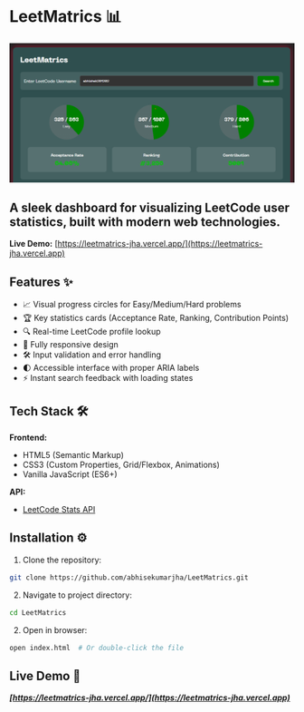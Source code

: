 # LeetMatrics 📊

![LeetMatrics Screenshot](./LeetMatric_screenshot.png)

## A sleek dashboard for visualizing LeetCode user statistics, built with modern web technologies.

**Live Demo:** [https://leetmatrics-jha.vercel.app/](https://leetmatrics-jha.vercel.app)

## Features ✨

- 📈 Visual progress circles for Easy/Medium/Hard problems
- 🏆 Key statistics cards (Acceptance Rate, Ranking, Contribution Points)
- 🔍 Real-time LeetCode profile lookup
- 📱 Fully responsive design
- 🛠 Input validation and error handling
- 🌓 Accessible interface with proper ARIA labels
- ⚡ Instant search feedback with loading states

## Tech Stack 🛠️

**Frontend:**

- HTML5 (Semantic Markup)
- CSS3 (Custom Properties, Grid/Flexbox, Animations)
- Vanilla JavaScript (ES6+)

**API:**

- [LeetCode Stats API](https://github.com/JeremyTsaii/leetcode-stats-api)

## Installation ⚙️

1. Clone the repository:

```bash
git clone https://github.com/abhisekumarjha/LeetMatrics.git
```

2. Navigate to project directory:

```bash
cd LeetMatrics
```

2. Open in browser:

```bash
open index.html  # Or double-click the file
```

## Live Demo 🔗

**_[https://leetmatrics-jha.vercel.app/](https://leetmatrics-jha.vercel.app)_**
